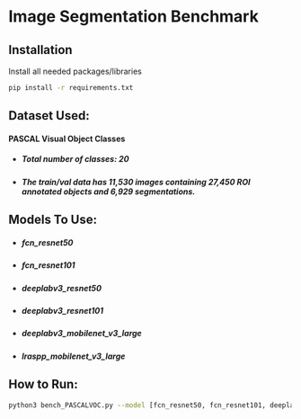 # Image Segmentation Benchmark
## Installation
Install all needed packages/libraries
```bash
pip install -r requirements.txt
```

## Dataset Used:
#### PASCAL Visual Object Classes
* ##### Total number of classes: 20
* ##### The train/val data has 11,530 images containing 27,450 ROI annotated objects and 6,929 segmentations.

## Models To Use:
* ##### *fcn_resnet50* 
* ##### *fcn_resnet101*
* ##### *deeplabv3_resnet50*
* ##### *deeplabv3_resnet101*
* ##### *deeplabv3_mobilenet_v3_large*
* ##### *lraspp_mobilenet_v3_large*
           

## How to Run:
```bash
python3 bench_PASCALVOC.py --model [fcn_resnet50, fcn_resnet101, deeplabv3_resnet50, deeplabv3_resnet101, deeplabv3_mobilenet_v3_large, lraspp_mobilenet_v3_large]
```

